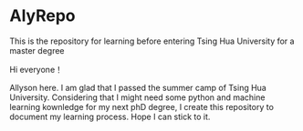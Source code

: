 # AlyRepo
This is the repository for learning before entering Tsing Hua University for a master degree

Hi everyone！

Allyson here. I am glad that I passed the summer camp of Tsing Hua University. Considering that I might need some python and machine learning kownledge for my next phD degree, I create this repository to document my learning process. Hope I can stick to it.
